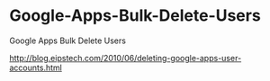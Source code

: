Google-Apps-Bulk-Delete-Users
=============================

Google Apps Bulk Delete Users

http://blog.eipstech.com/2010/06/deleting-google-apps-user-accounts.html
